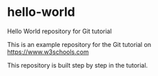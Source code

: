 # hello-world
Hello World repository for Git tutorial

This is an example repository for the Git tutorial on https://www.w3schools.com

This repository is built step by step in the tutorial.
